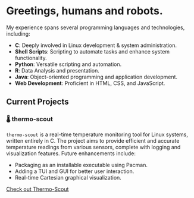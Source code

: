 
# Greetings, humans and robots.

My experience spans several programming languages and technologies, including:

- **C**: Deeply involved in Linux development & system administration.
- **Shell Scripts**: Scripting to automate tasks and enhance system functionality.
- **Python**: Versatile scripting and automation.
- **R**: Data Analysis and presentation.
- **Java**: Object-oriented programming and application development.
- **Web Development**: Proficient in HTML, CSS, and JavaScript.

## Current Projects

### 🌡️ thermo-scout
`thermo-scout` is a real-time temperature monitoring tool for Linux systems, written entirely in C. The project aims to provide efficient and accurate temperature readings from various sensors, complete with logging and visualization features. Future enhancements include:
- Packaging as an installable executable using Pacman.
- Adding a TUI and GUI for better user interaction.
- Real-time Cartesian graphical visualization.

[Check out Thermo-Scout](https://github.com/matlzztt/thermo-scout)
